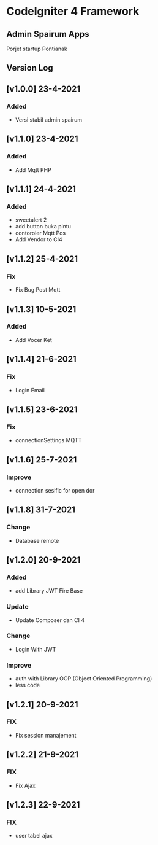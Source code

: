 # CodeIgniter 4 Framework

## Admin Spairum Apps

Porjet startup Pontianak

## Version Log

## [v1.0.0] 23-4-2021

### Added

- Versi stabil admin spairum

## [v1.1.0] 23-4-2021

### Added

- Add Mqtt PHP

## [v1.1.1] 24-4-2021

### Added

- sweetalert 2
- add button buka pintu
- contoroler Mqtt Pos
- Add Vendor to CI4

## [v1.1.2] 25-4-2021

### Fix

- Fix Bug Post Mqtt

## [v1.1.3] 10-5-2021

### Added

- Add Vocer Ket

## [v1.1.4] 21-6-2021

### Fix

- Login Email

## [v1.1.5] 23-6-2021

### Fix

- connectionSettings MQTT

## [v1.1.6] 25-7-2021

### Improve

- connection sesific for open dor

## [v1.1.8] 31-7-2021

### Change

- Database remote

## [v1.2.0] 20-9-2021

### Added

- add Library JWT Fire Base

### Update

- Update Composer dan CI 4

### Change

- Login With JWT

### Improve

- auth with Library OOP (Object Oriented Programming)
- less code

## [v1.2.1] 20-9-2021

### FIX

- Fix session manajement

## [v1.2.2] 21-9-2021

### FIX

- Fix Ajax

## [v1.2.3] 22-9-2021

### FIX

- user tabel ajax
